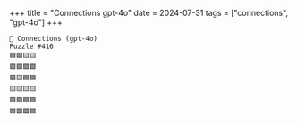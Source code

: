 +++
title = "Connections gpt-4o"
date = 2024-07-31
tags = ["connections", "gpt-4o"]
+++

```text
🤖 Connections (gpt-4o) 
Puzzle #416
🟦🟪🟨🟨
🟩🟩🟩🟩
🟪🟨🟦🟦
🟨🟨🟨🟨
🟪🟪🟦🟦
🟦🟪🟪🟦
```
